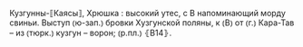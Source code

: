 ---
---

Кузгунны-⟦Каясы⟧, Хрюшка
: высокий утес, с В напоминающий морду свиньи. Выступ ⦅ю-зап.⦆ бровки Хузгунской поляны, к ⦅В⦆ от ⦅г.⦆ Кара-Тав – из ⦅тюрк.⦆ кузгун – ворон; ⦅р.пл.⦆ ⦃В14⦄.
